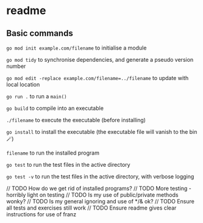 # readme

## Basic commands

`go mod init example.com/filename` to initialise a module

`go mod tidy` to synchronise dependencies, and generate a pseudo version number

`go mod edit -replace example.com/filename=../filename` to update with local location

`go run .` to run a `main()`

`go build` to compile into an executable

`./filename` to execute the executable (before installing)

`go install` to install the executable (the executable file will vanish to the bin 🪄)

`filename` to run the installed program

`go test` to run the test files in the active directory

`go test -v` to run the test files in the active directory, with verbose logging

// TODO How do we get rid of installed programs?
// TODO More testing - horribly light on testing
// TODO Is my use of public/private methods wonky?
// TODO Is my general ignoring and use of */& ok?
// TODO Ensure all tests and exercises still work
// TODO Ensure readme gives clear instructions for use of franz